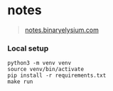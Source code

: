 # notes

> [notes.binaryelysium.com](https://notes.binaryelysium.com)

### Local setup

    python3 -m venv venv
    source venv/bin/activate
    pip install -r requirements.txt
    make run
